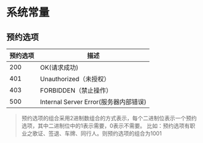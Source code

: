 # 系统常量
## 预约选项
预约选项 | 描述
---|---
200 | OK(请求成功)
401 | Unauthorized（未授权）
403| FORBIDDEN（禁止操作）
500| Internal Server Error(服务器内部错误)
> 预约选项的组合采用2进制数组合的方式表示，每个二进制位表示一个预约选项，其中二进制位中的1表示需要，0表示不需要。
>比如：预约选项有职业之歌证、签退、车牌、同行人。则预约选项的组合为1001


